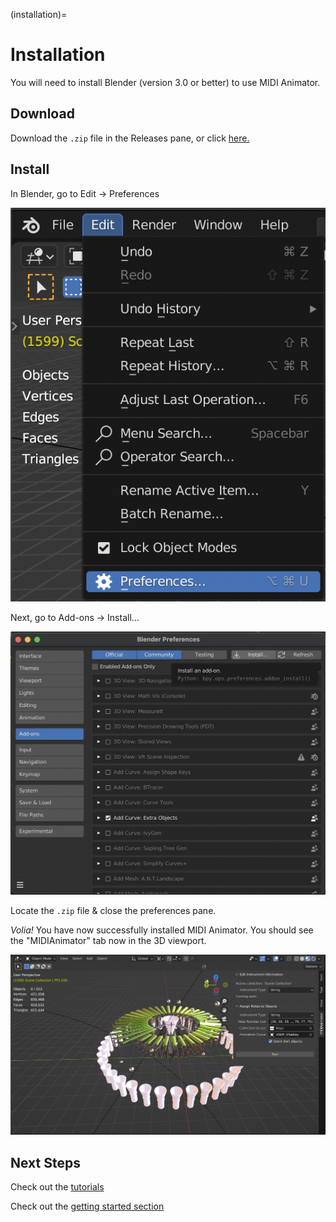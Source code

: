 (installation)=

# Installation

You will need to install Blender (version 3.0 or better) to use MIDI Animator.

## Download
Download the `.zip` file in the Releases pane, or click [here.](https://github.com/imacj/MIDIAnimator/releases)

## Install
In Blender, go to Edit -> Preferences

![inst1](/docs/images/inst_1.png)

Next, go to Add-ons -> Install...

![inst2](/docs/images/inst_2.png)

Locate the `.zip` file & close the preferences pane.

*Volia!* You have now successfully installed MIDI Animator. You should see the "MIDIAnimator" tab now in the 3D viewport.

![inst3](/docs/images/inst_3.png)


## Next Steps
Check out the [tutorials]()

Check out the [getting started section]()